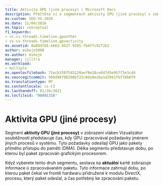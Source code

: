 ```yaml
---
title: Aktivita GPU (jiné procesy) | Microsoft Docs
description: Přečtěte si o segmentech aktivity GPU (jiné procesy) v zobrazení vláken Vizualizátor souběžnosti.
ms.custom: SEO-VS-2020
ms.date: 11/04/2016
ms.topic: conceptual
f1_keywords:
- vs.cv.threads.timeline.gpuother
- vs.cv.threads.timeline.gpuactivity
ms.assetid: 8a68df65-eb63-452f-9285-fb4ffc92f2b2
author: mikejo5000
ms.author: mikejo
manager: jillfra
ms.workload:
- multiple
ms.openlocfilehash: 71ecb1587545120aef8e18ce847d5e957f3e3cdd
ms.sourcegitcommit: 589d96700208bf22c8da9e26a1d2041fbf39b8f9
ms.translationtype: MT
ms.contentlocale: cs-CZ
ms.lasthandoff: 01/26/2021
ms.locfileid: "98801316"
---
```

# <a name="gpu-activity-other-processes"></a>Aktivita GPU (jiné procesy)
Segment **aktivity GPU (jiné procesy)** v zobrazení vláken Vizualizátor souběžnosti představuje čas, kdy GPU zpracovával požadavky jménem jiných procesů v systému. Tyto požadavky odesílají GPU jako pakety přímého přístupu do paměti (DMA).  Délka segmentu představuje dobu, po kterou byl paket zpracován grafickým procesorem.

 Když vyberete tento druh segmentu, sestava na **aktuální** kartě zobrazuje informace o zpracovávaném paketu.  Tyto informace zahrnují dobu, po kterou paket čekal ve frontě hardwaru přidružené k modulu DirectX, procesu, který paket odeslal, a čas potřebný ke zpracování paketu.